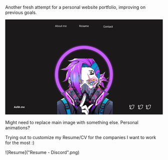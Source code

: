 Another fresh attempt for a personal website portfolio, improving on previous goals.

![Rough design from Figma](assets/FigmaDesign.png)

Might need to replace main image with something else. Personal animations?

Trying out to customize my Resume/CV for the companies I want to work for the most :)

![Resume]("Resume - Discord".png)
